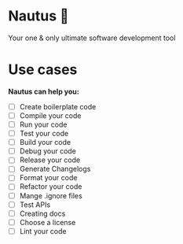 # Nautus 🪸
 Your one & only ultimate software development tool

# Use cases
**Nautus can help you:**
- [ ] Create boilerplate code
- [ ] Compile your code
- [ ] Run your code
- [ ] Test your code
- [ ] Build your code
- [ ] Debug your code
- [ ] Release your code
- [ ] Generate Changelogs
- [ ] Format your code
- [ ] Refactor your code
- [ ] Mange .ignore files
- [ ] Test APIs
- [ ] Creating docs
- [ ] Choose a license
- [ ] Lint your code
